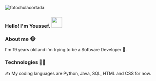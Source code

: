 ![fotochulacortada](https://github.com/YoussefAKQ/YoussefAKQ/assets/118306973/cfdcfe0c-8d0d-4e46-9021-f275d0296e74)

### Hello! I'm Youssef. <img src="https://github.com/TheDudeThatCode/TheDudeThatCode/blob/master/Assets/Hi.gif" width="35" />

### About me 🐵
I'm 19 years old and i'm trying to be a Software Developer 🐣.

### Technologies 🧑‍💻
✍️ My coding languages are Python, Java, SQL, HTML and CSS for now.



